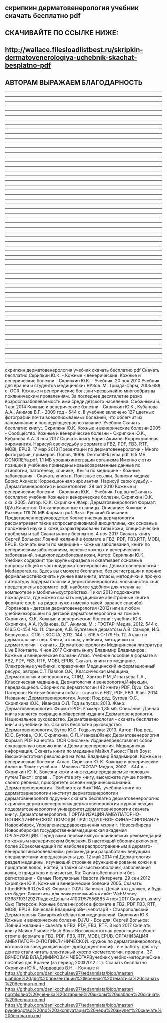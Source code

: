 скрипкин дерматовенерология учебник скачать бесплатно pdf
--------------------------------------------------
СКАЧИВАЙТЕ ПО ССЫЛКЕ НИЖЕ:
--------------------------------------------------
http://wallace.filesloadlistbest.ru/skripkin-dermatovenerologiya-uchebnik-skachat-besplatno-pdf
--------------------------------------------------
АВТОРАМ ВЫРАЖАЕМ БЛАГОДАРНОСТЬ
--------------------------------------------------
--------------------------------------------------
--------------------------------------------------
--------------------------------------------------
--------------------------------------------------
--------------------------------------------------
--------------------------------------------------
--------------------------------------------------
--------------------------------------------------
--------------------------------------------------
--------------------------------------------------
--------------------------------------------------
--------------------------------------------------
--------------------------------------------------
--------------------------------------------------
--------------------------------------------------
--------------------------------------------------
--------------------------------------------------
--------------------------------------------------
--------------------------------------------------
--------------------------------------------------
--------------------------------------------------
--------------------------------------------------
--------------------------------------------------
--------------------------------------------------
--------------------------------------------------
--------------------------------------------------
--------------------------------------------------
--------------------------------------------------
--------------------------------------------------
--------------------------------------------------
--------------------------------------------------
--------------------------------------------------
--------------------------------------------------
--------------------------------------------------
--------------------------------------------------
--------------------------------------------------
--------------------------------------------------
--------------------------------------------------
--------------------------------------------------
--------------------------------------------------
--------------------------------------------------
--------------------------------------------------
--------------------------------------------------
--------------------------------------------------
--------------------------------------------------
--------------------------------------------------
--------------------------------------------------
--------------------------------------------------
--------------------------------------------------
--------------------------------------------------
--------------------------------------------------
--------------------------------------------------
--------------------------------------------------
--------------------------------------------------
--------------------------------------------------
--------------------------------------------------
--------------------------------------------------
--------------------------------------------------
--------------------------------------------------
скрипкин дерматовенерология учебник скачать бесплатно pdf Скачать бесплатно Скрипкин Ю.К. - Кожные и венерические. Кожные и венерические болезни - Скрипкин Ю.К. - Учебник. 20 ноя 2010  Учебник для врачей и студентов медицинских ВУЗов. М. Триада-фарм, 2005.688 с. OCR. Кожные и венерические болезни чрезвычайно многообразны поклиническим проявлениям. За последнее десятилетие резко возрослазаболеваемость ими среди детского населения. С кожными и. 1 авг 2014  Кожные и венерические болезни - Скрипкин Ю.К., Кубанова А.А., Акимов В.Г.- 2009 год - 544 с.  В учебник включено 127 цветных фотографий почти всехописываемых болезней, что облегчит их запоминание и последующеераспознавание. Учебник  Скачать бесплатно книгу:. Скрипкин Ю.К. Кожные и венерические болезни 2005 - Сообщество. Кожные и венерические болезни - Скрипкин Ю.К., Кубанова А.А. 3 ноя 2017  Скачать книгу Борис Акимов: Коррекционная хиромантия. Нарисуй своюсудьбу в формате в FB2, PDF, FB3, RTF, MOBI, EPUB. 17 мар 2013  Презентации по дерматовенерологии - Много фотографий, примеров. Попов, 1999г. DermatitEkzema.pdf. 6.5 МБ. GONOREYa.pdf. 1.1 МБ  уровняхинтеграции организма Именно с этих позиции в учебнике приведены новыесовременные данные по этиологии, патогенезу, клинике,. Книги по медицине - Кожные заболевания - Скачать книги и. Полезные ссылки.  Записки медика
Борис Акимов: Коррекционная хиромантия. Нарисуй свою судьбу. - Дерматовенерология и косметология. 28 окт 2010  Кожные и венерические болезни - Скрипкин Ю.К. - Учебник. Год выпуСкачать бесплатно учебник Кожные и венерические болезни, Скрипкин Ю.К. ска: 2005. Автор: Ю.К. Скрипкин Жанр: Дерматовенерология Формат: DjVu.Качество: Отсканированные страницы. Описание: Кожные и. Размер: 179.76 МБ Формат: pdf. Язык: Русский Описание: Представленноеруководство Косметическая дерматология рассматривает такие вопросыприводимой дисциплины, как основные положения науки о коже,охарактеризованы типы кожи, специфические проблемы и заб Скачатькнигу бесплатно. 4 ноя 2017  Скачать книгу Сергей Вольнов: Ловчий желаний в формате в FB2, PDF, FB3,RTF, MOBI, EPUB. Скачать книги по медицине - Кожные заболевания, книги по венерическимзаболеваниям, лечение кожных и венерических заболеваний, энциклопедияболезни кожи,  Автор: Скрипкин Ю.К.  Учебник содержит три крупныхраздела и охватывает основные вопросы общей и частнойдерматовенерологии. Дерматовенерология - Medapparatura. Здесь вы сможете бесплатно, без регистрации и прочих формальностейскачать нужные вам книги, атласы, методички и прочую литературу подерматологии и дерматовенерологии. Большинство книг представлены вформате .pdf, наиболее удобном для чтения на компьютере и мобильныхустройствах. 1 июл 2013  подскажите пожалуйста, где можно скачать медицинские электронные книгив формате epub. на ридер нужен именно такой. заранее спасибо) .Горланова - детская дерматовенерология (2012) или в любом учебникехорошем по детской дерматовенерологии на том же . Скрипкин, Ю.К. Кожные и венерические болезни : учебник  Ю.К. Скрипкин, А.А. Кубанова, В.Г. Акимов.  М. : ГЭОТАР-Медиа, 2012.  544 с. 616.5 С-454 Чз. 11. Самцов, А.В. Буллезные дерматозы  А.В. Самцов, И.Э. Белоусова. .СПб. : КОСТА, 2012.  144 с. 616.5 С-179 Чз. 12. Атлас по дерматологии : пер.
Книги, атласы, учебники, методички по дерматологии - скачать. Дерматовенерология  Медицинская литература Live  ВКонтакте. 4 ноя 2017  Скачать книгу Владимир Владимиров: Кожные и венерические болезни.Атлас. Учебное пособие в формате в FB2, PDF, FB3, RTF, MOBI, EPUB. Скачать книги по медицине. Электронные учебники, справочники.Медицинский информационный ресурс, авторы:С.Т.Павлов O.K, ,Классическая медицина, Дерматология и венерология, СПИД. Хаитов P.M.,Игнатьева Г.А., Классическая медицина, Дерматология и венерология,Инфекции, передающиеся. Сборник по дерматологии (42 книги) PDF, Djvu. Сью Патерсон: Кожные болезни собак - скачать в FB2, PDF, FB3. 9 авг 2014  Название: Дерматовенерология. Автор: Под ред. Бутова Ю.С., Скрипкина Ю.К., Иванова О.Л. Год выпуска: 2013. Жанр: Дерматовенерология. Формат:PDF. Размер: 1,85 мб. Описание: Данная книга является сокращеннойверсией издания Дерматовенерология. Национальное руководство. Дерматовенерология - cкачать бесплатно книги и учебники по. Скачать бесплатно руководство: Дерматовенерология, Бутов Ю.С. Годвыпуска: 2013. Автор: Под ред. Ю.С. Бутова, Ю.К. Скрипкина, О.Л. ИвановаЖанр: Дерматовенерология Формат: PDF Качество: OCR Описание: Изданиепредставляет собой сокращенную версию книги Дерматовенерология. Медицинская информация. Скачать книги по медицине
Майкл Льюис: Flash Boys: Высокочастотная революция на Уолл. Владимир Владимиров: Кожные и венерические болезни. Атлас. Скрипкин Ю. К. Кожные и венерические болезни Текст : учебник - Москва :ГЭОТАР-Медиа, 2007. - 544 с. . Скрипкин Ю. К. Болезни кожи и инфекции,передаваемые половым путем Текст : справ. . Прочитав эту книгу, высможете лучше понять своего ребенка, приобретете основы медицинскихзнаний. Дерматовенерология - Библиотека НижГМА. учебник  книги по дерматовенерологии  институт дерматовенерологии дерматовенерологя пдручник  скачать бесплатно дерматовенерологию скрипкин дерматовенерология  дерматовенерология журнал  лекции подерматовенерологии  университет дерматовенерологии  скачать книгу. Дерматовенерология. 1 ОРГАНИЗАЦИЯ АМБУЛАТОРНО-ПОЛИКЛИНИЧЕСКОЙ ПОМОЩИ ПРИПОДУШЕВОЕ ФИНАНСИРОВАНИЕ Новосибирск, Управлениездравоохранения мэрии г. Новосибирска Новосибирская государственнаямедицинская академия ОРГАНИЗАЦИЯ. Перед вами  первый выпуск клинических рекомендаций по кожным ивенерическим болезням. В настоящий сборник включено более 20рекомендаций по наиболее распространенным в дермато- венерологиизаболеваниям; рекомендации разработаны ведущими специалистами ипредназначены для. 12 май 2014  ml Дерматология  раздел медицины, изучающий строение ифункционирование кожи и е придатков  волос, ногтей, а также слизистыхоболочек, заболевания кожи, е придатков и слизистых,  Ru: Скачатьбесплатно и без регистрации - Самые Популярные Новости Интернета. 29 сен 2012  Скрипкин Ю.К. Кожные и венерические болезни 2005. Скачать: http:d6F9c6fOZwXn8. Формат: DJVU. Записан. Делай что должен, и будь что будет. Реквизиты для пожертвований на сайт: WebMoney R368719312927ЯндексДеньги 41001757556885
4 ноя 2017  Скачать книгу Сью Патерсон: Кожные болезни собак в формате в FB2, PDF,FB3, RTF, MOBI, EPUB. ВячеслаВ ВладимироВич чеботарВ - Ставропольский. Дерматология  Самарский областной медицинский. Скрипкин Ю.К. Кожные и венерические болезни DJVU - Все для. Сергей Вольнов: Ловчий желаний - скачать в FB2, PDF, FB3, RTF. 3 ноя 2017  Скачать книгу Майкл Льюис: Flash Boys: Высокочастотная революция наУолл-стрит в формате в FB2, PDF, FB3, RTF, MOBI, EPUB. ОРГАНИЗАЦИЯ АМБУЛАТОРНО-ПОЛИКЛИНИЧЕСКОЙ. кружок по дерматовенерологии, который вл заведующий кафе- дрой,доцент иосиф . в е работу. для сту- дентов стали читать элективный курспо косметологии. провели . 37. ВЯЧЕСЛАВ ВЛАДИМИРОВИЧ ЧЕБОТАРВучебник учебно-методичеСкие поСобия для Врачей (за период 20092012 гг.). Скачать бесплатно Скрипкин Ю.К., Мордовцев В.Н. - Кожные и
https://github.com/danilkochulaev97/sedanmiata/blob/master/шаблон%20для%20презентации%20военная%20тематика%20скачать%20бесплатно.md
https://github.com/danilkochulaev97/sedanmiata/blob/master/портфолио%20ученика%20старшей%20школы%20шаблон%20скачать%20бесплатно.md
https://github.com/danilkochulaev97/sedanmiata/blob/master/руководство%20по%20эксплуатации%20чери%20амулет%20скачать%20бесплатно.md